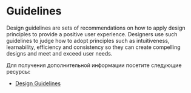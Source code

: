 # Guidelines

Design guidelines are sets of recommendations on how to apply design principles to provide a positive user experience. Designers use such guidelines to judge how to adopt principles such as intuitiveness, learnability, efficiency and consistency so they can create compelling designs and meet and exceed user needs.

Для получения дополнительной информации посетите следующие ресурсы:

- [Design Guidelines](https://www.interaction-design.org/literature/topics/design-guidelines)
